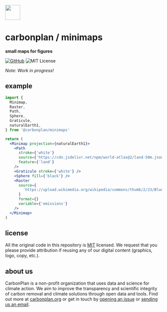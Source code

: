 <img
  src='https://carbonplan-assets.s3.amazonaws.com/monogram/dark-small.png'
  height='48'
/>

# carbonplan / minimaps

**small maps for figures**

[![GitHub][github-badge]][github]
![MIT License][]

[github]: https://github.com/carbonplan/maps
[github-badge]: https://badgen.net/badge/-/github?icon=github&label
[mit license]: https://badgen.net/badge/license/MIT/blue

_Note: Work in progress!_

## example

```jsx
import {
  Minimap,
  Raster,
  Path,
  Sphere,
  Graticule,
  naturalEarth1,
} from '@carbonplan/minimaps'

return (
  <Minimap projection={naturalEarth1}>
    <Path
      stroke={'white'}
      source={'https://cdn.jsdelivr.net/npm/world-atlas@2/land-50m.json'}
      feature={'land'}
    />
    <Graticule stroke={'white'} />
    <Sphere fill={'black'} />
    <Raster
      source={
        'https://upload.wikimedia.org/wikipedia/commons/thumb/2/23/Blue_Marble_2002.png/2880px-Blue_Marble_2002.png'
      }
      format={}
      variable={'emissions'}
    />
  </Minimap>
)
```

## license

All the original code in this repository is [MIT](https://choosealicense.com/licenses/mit/) licensed. We request that you please provide attribution if reusing any of our digital content (graphics, logo, copy, etc.).

## about us

CarbonPlan is a non-profit organization that uses data and science for climate action. We aim to improve the transparency and scientific integrity of carbon removal and climate solutions through open data and tools. Find out more at [carbonplan.org](https://carbonplan.org/) or get in touch by [opening an issue](https://github.com/carbonplan/maps/issues/new) or [sending us an email](mailto:hello@carbonplan.org).
